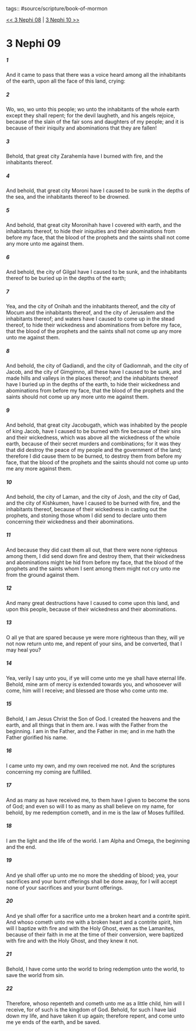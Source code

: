 tags:: #source/scripture/book-of-mormon

[<< 3 Nephi 08](/Book_of_Mormon/11_3_Nephi/3_Nephi_08.md) | [3 Nephi 10 >>](/Book_of_Mormon/11_3_Nephi/3_Nephi_10.md)

# 3 Nephi 09

##### 1

And it came to pass that there was a voice heard among all the inhabitants of the earth, upon all the face of this land, crying:

##### 2

Wo, wo, wo unto this people; wo unto the inhabitants of the whole earth except they shall repent; for the devil laugheth, and his angels rejoice, because of the slain of the fair sons and daughters of my people; and it is because of their iniquity and abominations that they are fallen!

##### 3

Behold, that great city Zarahemla have I burned with fire, and the inhabitants thereof.

##### 4

And behold, that great city Moroni have I caused to be sunk in the depths of the sea, and the inhabitants thereof to be drowned.

##### 5

And behold, that great city Moronihah have I covered with earth, and the inhabitants thereof, to hide their iniquities and their abominations from before my face, that the blood of the prophets and the saints shall not come any more unto me against them.

##### 6

And behold, the city of Gilgal have I caused to be sunk, and the inhabitants thereof to be buried up in the depths of the earth;

##### 7

Yea, and the city of Onihah and the inhabitants thereof, and the city of Mocum and the inhabitants thereof, and the city of Jerusalem and the inhabitants thereof; and waters have I caused to come up in the stead thereof, to hide their wickedness and abominations from before my face, that the blood of the prophets and the saints shall not come up any more unto me against them.

##### 8

And behold, the city of Gadiandi, and the city of Gadiomnah, and the city of Jacob, and the city of Gimgimno, all these have I caused to be sunk, and made hills and valleys in the places thereof; and the inhabitants thereof have I buried up in the depths of the earth, to hide their wickedness and abominations from before my face, that the blood of the prophets and the saints should not come up any more unto me against them.

##### 9

And behold, that great city Jacobugath, which was inhabited by the people of king Jacob, have I caused to be burned with fire because of their sins and their wickedness, which was above all the wickedness of the whole earth, because of their secret murders and combinations; for it was they that did destroy the peace of my people and the government of the land; therefore I did cause them to be burned, to destroy them from before my face, that the blood of the prophets and the saints should not come up unto me any more against them.

##### 10

And behold, the city of Laman, and the city of Josh, and the city of Gad, and the city of Kishkumen, have I caused to be burned with fire, and the inhabitants thereof, because of their wickedness in casting out the prophets, and stoning those whom I did send to declare unto them concerning their wickedness and their abominations.

##### 11

And because they did cast them all out, that there were none righteous among them, I did send down fire and destroy them, that their wickedness and abominations might be hid from before my face, that the blood of the prophets and the saints whom I sent among them might not cry unto me from the ground against them.

##### 12

And many great destructions have I caused to come upon this land, and upon this people, because of their wickedness and their abominations.

##### 13

O all ye that are spared because ye were more righteous than they, will ye not now return unto me, and repent of your sins, and be converted, that I may heal you?

##### 14

Yea, verily I say unto you, if ye will come unto me ye shall have eternal life. Behold, mine arm of mercy is extended towards you, and whosoever will come, him will I receive; and blessed are those who come unto me.

##### 15

Behold, I am Jesus Christ the Son of God. I created the heavens and the earth, and all things that in them are. I was with the Father from the beginning. I am in the Father, and the Father in me; and in me hath the Father glorified his name.

##### 16

I came unto my own, and my own received me not. And the scriptures concerning my coming are fulfilled.

##### 17

And as many as have received me, to them have I given to become the sons of God; and even so will I to as many as shall believe on my name, for behold, by me redemption cometh, and in me is the law of Moses fulfilled.

##### 18

I am the light and the life of the world. I am Alpha and Omega, the beginning and the end.

##### 19

And ye shall offer up unto me no more the shedding of blood; yea, your sacrifices and your burnt offerings shall be done away, for I will accept none of your sacrifices and your burnt offerings.

##### 20

And ye shall offer for a sacrifice unto me a broken heart and a contrite spirit. And whoso cometh unto me with a broken heart and a contrite spirit, him will I baptize with fire and with the Holy Ghost, even as the Lamanites, because of their faith in me at the time of their conversion, were baptized with fire and with the Holy Ghost, and they knew it not.

##### 21

Behold, I have come unto the world to bring redemption unto the world, to save the world from sin.

##### 22

Therefore, whoso repenteth and cometh unto me as a little child, him will I receive, for of such is the kingdom of God. Behold, for such I have laid down my life, and have taken it up again; therefore repent, and come unto me ye ends of the earth, and be saved.

